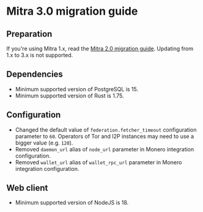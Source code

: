 # Mitra 3.0 migration guide

## Preparation

If you're using Mitra 1.x, read the [Mitra 2.0 migration guide](./mitra_2_0.md). Updating from 1.x to 3.x is not supported.

## Dependencies

- Minimum supported version of PostgreSQL is 15.
- Minimum supported version of Rust is 1.75.

## Configuration

- Changed the default value of `federation.fetcher_timeout` configuration parameter to `60`. Operators of Tor and I2P instances may need to use a bigger value (e.g. `120`).
- Removed `daemon_url` alias of `node_url` parameter in Monero integration configuration.
- Removed `wallet_url` alias of `wallet_rpc_url` parameter in Monero integration configuration.

## Web client

- Minimum supported version of NodeJS is 18.
